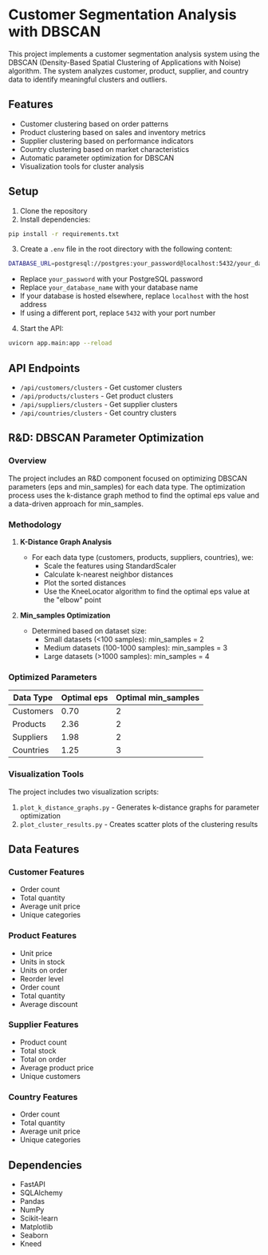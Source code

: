 # Customer Segmentation Analysis with DBSCAN

This project implements a customer segmentation analysis system using the DBSCAN (Density-Based Spatial Clustering of Applications with Noise) algorithm. The system analyzes customer, product, supplier, and country data to identify meaningful clusters and outliers.

## Features

- Customer clustering based on order patterns
- Product clustering based on sales and inventory metrics
- Supplier clustering based on performance indicators
- Country clustering based on market characteristics
- Automatic parameter optimization for DBSCAN
- Visualization tools for cluster analysis

## Setup

1. Clone the repository
2. Install dependencies:
```bash
pip install -r requirements.txt
```

3. Create a `.env` file in the root directory with the following content:
```bash
DATABASE_URL=postgresql://postgres:your_password@localhost:5432/your_database_name
```

   - Replace `your_password` with your PostgreSQL password
   - Replace `your_database_name` with your database name
   - If your database is hosted elsewhere, replace `localhost` with the host address
   - If using a different port, replace `5432` with your port number

4. Start the API:
```bash
uvicorn app.main:app --reload
```

## API Endpoints

- `/api/customers/clusters` - Get customer clusters
- `/api/products/clusters` - Get product clusters
- `/api/suppliers/clusters` - Get supplier clusters
- `/api/countries/clusters` - Get country clusters

## R&D: DBSCAN Parameter Optimization

### Overview
The project includes an R&D component focused on optimizing DBSCAN parameters (eps and min_samples) for each data type. The optimization process uses the k-distance graph method to find the optimal eps value and a data-driven approach for min_samples.

### Methodology

1. **K-Distance Graph Analysis**
   - For each data type (customers, products, suppliers, countries), we:
     - Scale the features using StandardScaler
     - Calculate k-nearest neighbor distances
     - Plot the sorted distances
     - Use the KneeLocator algorithm to find the optimal eps value at the "elbow" point

2. **Min_samples Optimization**
   - Determined based on dataset size:
     - Small datasets (<100 samples): min_samples = 2
     - Medium datasets (100-1000 samples): min_samples = 3
     - Large datasets (>1000 samples): min_samples = 4

### Optimized Parameters

| Data Type | Optimal eps | Optimal min_samples |
|-----------|-------------|---------------------|
| Customers | 0.70        | 2                   |
| Products  | 2.36        | 2                   |
| Suppliers | 1.98        | 2                   |
| Countries | 1.25        | 3                   |

### Visualization Tools

The project includes two visualization scripts:
1. `plot_k_distance_graphs.py` - Generates k-distance graphs for parameter optimization
2. `plot_cluster_results.py` - Creates scatter plots of the clustering results

## Data Features

### Customer Features
- Order count
- Total quantity
- Average unit price
- Unique categories

### Product Features
- Unit price
- Units in stock
- Units on order
- Reorder level
- Order count
- Total quantity
- Average discount

### Supplier Features
- Product count
- Total stock
- Total on order
- Average product price
- Unique customers

### Country Features
- Order count
- Total quantity
- Average unit price
- Unique categories

## Dependencies

- FastAPI
- SQLAlchemy
- Pandas
- NumPy
- Scikit-learn
- Matplotlib
- Seaborn
- Kneed

